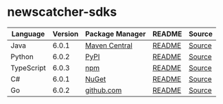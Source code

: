 # newscatcher-sdks

|Language|Version|Package Manager|README|Source|
|-|-|-|-|-|
|Java|6.0.1|[Maven Central](https://central.sonatype.com/artifact/com.konfigthis.newscatcherapi/newscatcherapi-java-sdk/6.0.1)|[README](https://github.com/konfig-dev/newscatcher-sdks/tree/HEAD/java#readme)|[Source](https://github.com/konfig-dev/newscatcher-sdks/tree/HEAD/java)|
|Python|6.0.2|[PyPI](https://pypi.org/project/newscatcherapi-python-sdk/6.0.2)|[README](https://github.com/konfig-dev/newscatcher-sdks/tree/HEAD/python#readme)|[Source](https://github.com/konfig-dev/newscatcher-sdks/tree/HEAD/python)|
|TypeScript|6.0.3|[npm](https://www.npmjs.com/package/newscatcherapi-typescript-sdk/v/6.0.3)|[README](https://github.com/konfig-dev/newscatcher-sdks/tree/HEAD/typescript#readme)|[Source](https://github.com/konfig-dev/newscatcher-sdks/tree/HEAD/typescript)|
|C#|6.0.1|[NuGet](https://nuget.org/packages/Newscatcherapi.Net/6.0.1)|[README](https://github.com/konfig-dev/newscatcher-sdks/tree/HEAD/csharp#readme)|[Source](https://github.com/konfig-dev/newscatcher-sdks/tree/HEAD/csharp)|
|Go|6.0.2|[github.com](https://github.com/konfig-dev/newscatcher-go-sdk)|[README](https://github.com/konfig-dev/newscatcher-go-sdk/tree/HEAD/go/v6#readme)|[Source](https://github.com/konfig-dev/newscatcher-go-sdk/tree/HEAD/go/v6)|
